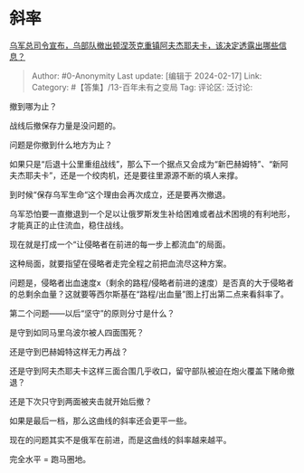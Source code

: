 # 斜率
[乌军总司令宣布，乌部队撤出顿涅茨克重镇阿夫杰耶夫卡，该决定透露出哪些信息？](https://www.zhihu.com/question/644592117/answer/3398861794)

> Author: #0-Anonymity
> Last update: [编辑于 2024-02-17]
> Link:
> Category: #【答集】/13-百年未有之变局 
> Tag: 
> 评论区:
> 泛讨论:

撤到哪为止？

战线后撤保存力量是没问题的。

问题是你撤到什么地方为止？

如果只是“后退十公里重组战线”，那么下一个据点又会成为“新巴赫姆特”、“新阿夫杰耶夫卡”，还是一个绞肉机，还是要往里源源不断的填人来撑。

到时候“保存乌军生命“这个理由会再次成立，还是要再次撤退。

乌军恐怕要一直撤退到一个足以让俄罗斯发生补给困难或者战术困境的有利地形，才能真正的止住流血，稳住战线。

现在就是打成一个“让侵略者在前进的每一步上都流血”的局面。

这种局面，就要指望在侵略者走完全程之前把血流尽这种方案。

问题是，侵略者出血速度x（剩余的路程/侵略者前进的速度）是否真的大于侵略者的总剩余血量？这就要等西尔斯基在“路程/出血量”图上打出第二点来看斜率了。

第二个问题——以后“坚守”的原则分寸是什么？

是守到如同马里乌波尔被人四面围死？

还是守到巴赫姆特这样无力再战？

还是守到阿夫杰耶夫卡这样三面合围几乎收口，留守部队被迫在炮火覆盖下赌命撤退？

还是下次只守到两面被夹击就开始后撤？

如果是最后一档，那么这曲线的斜率还会更平一些。

现在的问题其实不是俄军在前进，而是这曲线的斜率越来越平。

完全水平 = 跑马圈地。